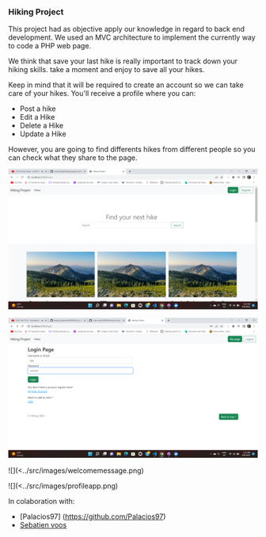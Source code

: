 ### Hiking Project

This project had as objective apply our knowledge in regard to back end development. We used an MVC architecture to implement the currently way to code a PHP web page.

We think that save your last hike is really important to track down your hiking skills. take a moment and enjoy to save all your hikes.

Keep in mind that it will be required to create an account so we can take care of your hikes. You'll receive a profile where you can:

- Post a hike
- Edit a Hike
- Delete a Hike
- Update a Hike

However, you are going to find differents hikes from different people so you can check what they share to the page.

![](../src/images/homepage.png)

![](../src/images/loginprocess.png)

![](<../src/images/welcomemessage.png)

![](<../src/images/profileapp.png)

In colaboration with:

- [Palacios97] (https://github.com/Palacios97)
- [Sebatien voos](https://github.com/VOOSsebastien)
